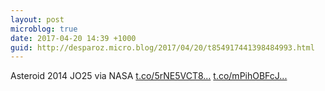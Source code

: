 ```yaml
---
layout: post
microblog: true
date: 2017-04-20 14:39 +1000
guid: http://desparoz.micro.blog/2017/04/20/t854917441398484993.html
---
```

Asteroid 2014 JO25 via NASA [t.co/5rNE5VCT8...](https://t.co/5rNE5VCT8s) [t.co/mPihOBFcJ...](https://t.co/mPihOBFcJd)
